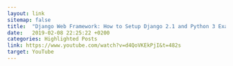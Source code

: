 ```yaml
---
layout: link
sitemap: false
title:  "Django Web Framework: How to Setup Django 2.1 and Python 3 Example Project Structure with GitHub"
date:   2019-02-08 22:25:22 +0200
categories: Highlighted Posts
link: https://www.youtube.com/watch?v=d4QoVKEkPjI&t=482s
target: YouTube
---
```

